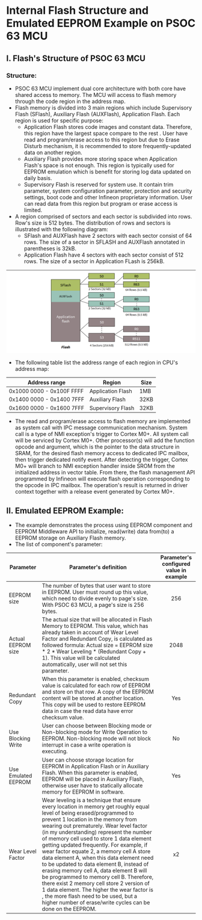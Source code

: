 # Internal Flash Structure and Emulated EEPROM Example on PSOC 63 MCU

## I. Flash's Structure of PSOC 63 MCU

### Structure:
- PSOC 63 MCU implement dual core architecture with both core have shared access to memory. The MCU will access to flash memory through the code region in the address map.
- Flash memory is divided into 3 main regions which include Supervisory Flash (SFlash), Auxiliary Flash (AUXFlash), Application Flash. Each region is used for specific purpose:
    + Application Flash stores code images and constant data. Therefore, this region have the largest space compare to the rest . User have read and program/erase access to this region but due to Erase Disturb mechanism, it is recommended to store frequently-updated data on another region.
    + Auxiliary Flash provides more storing space when Application Flash's space is not enough. This region is typically used for EEPROM emulation which is benefit for storing log data updated on daily basis.
    + Supervisory Flash is reserved for system use. It contain trim parameter, system configuration parameter, protection and security settings, boot code and other Infineon proprietary information. User can read data from this region but program or erase access is limited.
- A region comprised of sectors and each sector is subdivided into rows. Row's size is 512 bytes. The distribution of rows and sectors is illustrated with the following diagram:
    + SFlash and AUXFlash have 2 sectors with each sector consist of 64 rows. The size of a sector in SFLASH and AUXFlash annotated in parentheses is 32kB.
    + Application Flash have 4 sectors with each sector consist of 512 rows. The size of a sector in Application FLash is 256kB.

![ Flash's Internal Organization.](/Flash_Structure.png)

- The following table list the address range of each region in CPU's address map:

| Address range | Region | Size |
| ------- | ----- | ----- |
| 0x1000 0000 - 0x100F FFFF | Application Flash | 1MB|
| 0x1400 0000 - 0x1400 7FFF | Auxiliary Flash | 32KB |
| 0x1600 0000 - 0x1600 7FFF | Supervisory Flash | 32KB |

- The read and program/erase access to flash memory are implemented as system call with IPC message communication mechanism. System call is a type of NMI exception's trigger to Cortex M0+. All system call will be serviced by Cortex M0+. Other processor(s) will add the function opcode and argument, which is the pointer to the data structure in SRAM, for the desired flash memory access to dedicated IPC mailbox, then trigger dedicated notify event. After detecting the trigger, Cortex M0+  will branch to NMI exception handler inside SROM from the initialized address in vector table. From there, the flash management API programmed by Infineon will execute flash operation corresponding to the opcode in IPC mailbox. The operation's result is returned in driver context together with a release event generated by Cortex M0+.

## II. Emulated EEPROM Example:
- The example demonstrates the process using EEPROM component and EEPROM Middleware API to initialize, read(write) data from(to) a EEPROM storage on Auxiliary Flash memory.
- The list of component's parameter:

| Parameter | Parameter's definition | Parameter's configured value in example |
| ---- | ----- | :----: | 
| EEPROM size | The number of bytes that user want to store in EEPROM. User must round up this value, which need to divide evenly to page's size. With PSOC 63 MCU, a page's size is 256 bytes. |  256 |
| Actual EEPROM size | The actual size that will be allocated in Flash Memory to EEPROM. This value, which has already taken in account of Wear Level Factor and Redundant Copy, is calculated as followed formula: Actual size = EEPROM size * 2 * Wear Leveling * (Redundant Copy + 1). This value will be calculated automatically, user will not set this parameter. | 2048 |
| Redundant Copy | When this parameter is enabled, checksum value is calculated for each row of EEPROM and store on that row. A copy of the EEPROM content will be stored at another location. This copy will be used to restore EEPROM data in case the read data have error checksum value. | Yes |
| Use Blocking Write | User can choose between Blocking mode or Non-blocking mode for Write Operation to EEPROM. Non-blocking mode will not block interrupt in case a write operation is executing. | No |
| Use Emulated EEPROM | User can choose storage location for EEPROM in Application Flash or in Auxiliary Flash. When this parameter is enabled, EEPROM will be placed in Auxiliary Flash, otherwise user have to statically allocate memory for EEPROM in software. | Yes |
| Wear Level Factor |  Wear leveling is a technique that ensure every location in memory get roughly equal level of being erased/programmed to prevent 1 location in the memory from wearing out prematurely. Wear level factor (in my understanding) represent the number of memory cell used to store 1 data element getting updated frequently. For example, if wear factor equate 2, a memory cell A store data element A, when this data element need to be updated to data element B, instead of erasing memory cell A, data element B will be programmed to memory cell B. Therefore, there exist 2 memory cell store 2 version of 1 data element. The higher the wear factor is , the more flash need to be used, but a higher number of erase/write cycles can be done on the EEPROM. | x2 | 